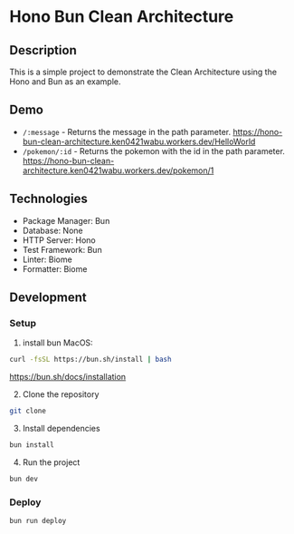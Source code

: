 # Hono Bun Clean Architecture

## Description

This is a simple project to demonstrate the Clean Architecture using the Hono and Bun as an example.

## Demo

- `/:message` - Returns the message in the path parameter.
  <https://hono-bun-clean-architecture.ken0421wabu.workers.dev/HelloWorld>
- `/pokemon/:id` - Returns the pokemon with the id in the path parameter.
  <https://hono-bun-clean-architecture.ken0421wabu.workers.dev/pokemon/1>

## Technologies

- Package Manager: Bun
- Database: None
- HTTP Server: Hono
- Test Framework: Bun
- Linter: Biome
- Formatter: Biome

## Development

### Setup

1. install bun
  MacOS:

  ```bash
  curl -fsSL https://bun.sh/install | bash
  ```

  <https://bun.sh/docs/installation>

2. Clone the repository

  ```bash
  git clone
  ```

3. Install dependencies

  ```bash
  bun install
  ```

4. Run the project

  ```bash
  bun dev
  ```

### Deploy

```bash
bun run deploy
```
